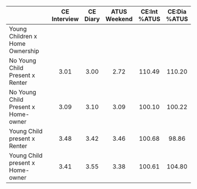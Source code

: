 
|                      | CE<br>Interview |  CE<br>Diary | ATUS<br>Weekend | CE:Int<br>%ATUS | CE:Dia<br>%ATUS |
| -------------------- | :----------: | :----------: | :----------: | :----------: | :----------: |
| Young Children x Home Ownership |              |              |              |              |              |
| No Young Child Present x Renter |         3.01 |         3.00 |         2.72 |       110.49 |       110.20 |
| No Young Child Present x Home-owner |         3.09 |         3.10 |         3.09 |       100.10 |       100.22 |
| Young Child present x Renter |         3.48 |         3.42 |         3.46 |       100.68 |        98.86 |
| Young Child present x Home-owner |         3.41 |         3.55 |         3.38 |       100.61 |       104.80 |

